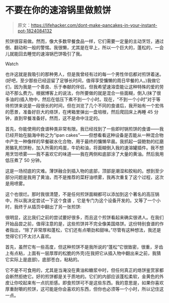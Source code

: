 # 不要在你的速溶锅里做煎饼

> 原文：<https://lifehacker.com/dont-make-pancakes-in-your-instant-pot-1824084132>

煎饼很容易做。然而，像大多数早餐食品一样，它们需要一定量的主动烹饪，通过倒、翻动和一般的警惕。我很懒，尤其是在早上，所以一个巨大的，蓬松的，一会儿就能回去睡觉的速溶锅巴饼吸引了我。

Watch

也许这就是我吸引的那种男人，但是我曾经有过的每一个男性伴侣都对煎饼着迷。(好吧，至少那些已经逗留了足够长时间，值得享受慵懒的周日早餐的人。)我做它们，因为我是一个善良、乐于奉献的伴侣，但我希望速溶壶能让这种特殊的爱的劳动不那么费力。根据博客上的说法，你所要做的就是混合一些面糊，倒入(抹了很多油的)插入物中，然后在低压下煮不到一个小时。现在，“不到一个小时”对于等待煎饼来说是一段很长的时间，但在浏览了几个不同的食谱后，我开始有一个宏伟的愿景，准备好巨大的烙饼，在烤箱里弹出一盘培根，然后爬回床上再睡 45 分钟，直到早餐准备好。然而，这不是命中注定的。

首先，你能使用的食谱种类非常有限。我已经找到了一些即时锅煎饼的食谱——我已经开始在脑海中称之为“ipan cakes”——但想看看这种设备是否能从一种混合物中产生一种像样的早餐碳水化合物，用于最终的慵懒早晨。我抓起一袋鲍勃的红磨房酪乳煎饼粉，加入所需的鸡蛋，牛奶和油，将面糊倒入我的速溶罐插件。我不想用烹饪喷雾——我不喜欢它的味道——我在两侧和底部涂了大量的黄油。然后我用低压煮了 50 分钟。

这是一场彻底的灾难。薄饼融合到插入物的底部，顶部是潮湿和胶粘的。想到至少部分问题是我用了黄油，而不是推荐的菜籽油喷雾，我再次重复了这个过程，这次是用喷雾。

这个也很烂。那时我很清楚，不是任何煎饼面糊都可以添加到这个著名的高压锅中，所以我决定尝试一下这个食谱 ，它是专门为这个设备开发的。又等了一个小时，我终于从插页中翻出了另一张煎饼:

很明显，这比我们之前的尝试要好很多，而且这个煎饼看起来确实很诱人。在我们开始品尝之前，值得注意的是，这些煎饼并不完全像美国烙饼。这份特别食谱的作者指出，“除了非常厚和蓬松，它们还有点嚼劲和甜味。”尽管有这种想法，我还是觉得它们不太讨人喜欢。

首先，虽然它有一些高度，但这种煎饼不是我所说的“蓬松”它很致密，很重，牙齿上有点粘，上面有一层厚厚的松脆的外壳(在我把它从插入物中翻出来之前，我猜它实际上是底部)，底部苍白，粘粘的。

它不是不可食用的，尤其是当淹没在黄油和糖浆中时，但任何真正的烙饼鉴赏家都会断然拒绝它。好的煎饼都是关于质地的。它们的内部应该蓬松柔软，金黄色的外皮让你咬起来有一点抗拒感。即食煎饼可不是这些东西。我的意思是，如果你喜欢厚重耐嚼的煎饼，这可能是你会喜欢的东西，但你也必须等一个小时，所以记住这一点。